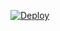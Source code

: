 [![Deploy](https://www.herokucdn.com/deploy/button.png)](https://dashboard.heroku.com/new?template=https://github.com/jie8545/jie123)
